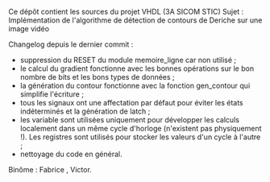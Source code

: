 Ce dépôt contient les sources du projet VHDL (3A SICOM STIC)
Sujet : Implémentation de l'algorithme de détection de contours de Deriche sur une image vidéo

Changelog depuis le dernier commit :
- suppression du RESET du module memoire_ligne car non utilisé ;
- le calcul du gradient fonctionne avec les bonnes opérations sur le bon nombre de bits et les bons types de données ;
- la génération du contour fonctionne avec la fonction gen_contour qui simplifie l'écriture ;
- tous les signaux ont une affectation par défaut pour éviter les états indéterminés et la génération de latch ;
- les variable sont utilisées uniquement pour développer les calculs localement dans un même cycle d'horloge (n'existent pas physiquement !). Les registres sont utilisés pour stocker les valeurs d'un cycle à l'autre ;
- nettoyage du code en général.

Binôme : Fabrice , Victor.
